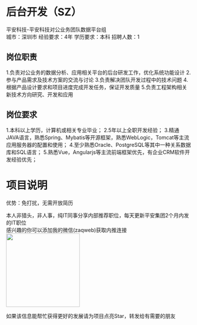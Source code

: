 # 后台开发（SZ）
平安科技-平安科技对公业务团队数据平台组  
城市：深圳市 经验要求：4年 学历要求：本科  招聘人数：1

## 岗位职责
1.负责对公业务的数据分析、应用相关平台的后台研发工作，优化系统功能设计
 2.参与产品需求及技术方案的交流与讨论
 3.负责解决团队开发过程中的技术问题
 4.根据产品设计要求和项目进度完成开发任务，保证开发质量
 5.负责工程架构相关新技术方向研究、开发和应用

## 岗位要求
1.本科以上学历，计算机或相关专业毕业；
 2.5年以上全职开发经验；
 3.精通JAVA语言，熟悉Spring、Mybatis等开源框架，熟悉WebLogic，Tomcat等主流应用服务器的配置和使用；
 4.至少熟悉Oracle、PostgreSQL等其中一种关系数据库和SQL语言；
 5.熟悉Vue，Angularjs等主流前端框架优先，有企业CRM软件开发经验优先；

# 项目说明

优势：免打扰，无需开放简历

本人非猎头，非人事，纯IT同事分享内部推荐职位，每天更新平安集团2个月内发的IT职位  
感兴趣的你可以添加我的微信(zaqweb)获取内推连接  
<img src="https://github.com/zaqweb/PA-IT-JOBS/blob/master/WechatICode.jpeg"  height="200" width="200">

如果该信息能帮忙获得更好的发展请为项目点亮Star，转发给有需要的朋友




